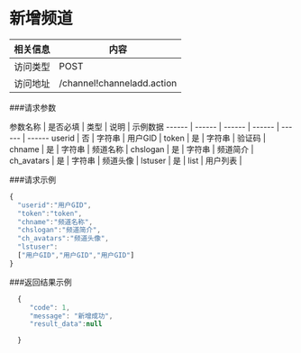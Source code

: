 # 新增频道
 相关信息 | 内容
 ------ | ------
 访问类型 | POST
 访问地址 | /channel!channeladd.action

###请求参数

 参数名称 | 是否必填 | 类型 | 说明 | 示例数据
 ------ | ------ | ------ | ------ | ------ | ------
 userid | 否 | 字符串 | 用户GID | 
 token | 是 | 字符串 | 验证码 | 
 chname | 是 | 字符串 | 频道名称 | 
 chslogan | 是 | 字符串 | 频道简介 | 
 ch_avatars | 是 | 字符串 | 频道头像 | 
 lstuser | 是 | list | 用户列表 | 

###请求示例
```javascript
{
  "userid":"用户GID",
  "token":"token",
  "chname":"频道名称",
  "chslogan":"频道简介",
  "ch_avatars":"频道头像",
  "lstuser":
  ["用户GID","用户GID","用户GID"]
}
```

###返回结果示例

```javascript
  {
     "code": 1,
     "message": "新增成功",
     "result_data":null

  }
```
